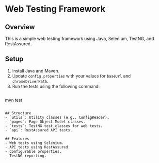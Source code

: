 # Web Testing Framework

## Overview
This is a simple web testing framework using Java, Selenium, TestNG, and RestAssured.

## Setup
1. Install Java and Maven.
2. Update `config.properties` with your values for `baseUrl` and `chromeDriverPath`.
3. Run the tests using the following command:
   ```
mvn test
   ```

## Structure
- `utils`: Utility classes (e.g., ConfigReader).
- `pages`: Page Object Model classes.
- `tests`: TestNG test classes for web tests.
- `api`: RestAssured API tests.

## Features
- Web tests using Selenium.
- API tests using RestAssured.
- Configurable properties.
- TestNG reporting.
